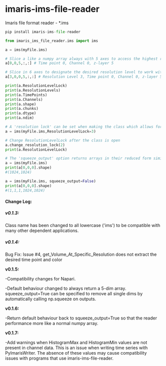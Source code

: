 # imaris-ims-file-reader

Imaris file format reader - *.ims



```python
pip install imaris-ims-file-reader
```

```python
from imaris_ims_file_reader.ims import ims

a = ims(myFile.ims)

# Slice a like a numpy array always with 5 axes to access the highest resolution - level 0 - (t,c,z,y,x)
a[0,0,5,:,:] # Time point 0, Channel 0, z-layer 5

# Slice in 6 axes to designate the desired resolution level to work with - 0 is default and the highest resolution
a[3,0,0,5,:,:] # Resolution Level 3, Time point 0, Channel 0, z-layer 5

print(a.ResolutionLevelLock)
print(a.ResolutionLevels)
print(a.TimePoints)
print(a.Channels)
print(a.shape)
print(a.chunks)
print(a.dtype)
print(a.ndim)

# A 'resolution lock' can be set when making the class which allows for 5 axis slicing that always extracts from that resoltion level
a = ims(myFile.ims,ResolutionLevelLock=3)

# Change ResolutionLevelLock after the class is open
a.change_resolution_lock(2)
print(a.ResolutionLevelLock)

# The 'squeeze_output' option returns arrays in their reduced form similar to a numpy array.  This is True by default to maintain behavior similar to numpy; however, some applications may benefit from predictably returning a 5 axis array.  For example, napari prefers to have outputs with the same number of axes as the input.
a = ims(myFile.ims)
print(a[0,0,0].shape)
#(1024,1024)

a = ims(myFile.ims, squeeze_output=False)
print(a[0,0,0].shape)
#(1,1,1,1024,1024)
```



#### Change Log:

##### v0.1.3:  

Class name has been changed to all lowercase ('ims') to be compatible with many other dependent applications.

##### v0.1.4:  

Bug Fix:  Issue #4, get_Volume_At_Specific_Resolution does not extract the desired time point and color

**v0.1.5:**

-Compatibility changes for Napari.  

-Default behaviour changed to always return a 5-dim array.  squeeze_output=True can be specified to remove all single dims by automatically calling np.squeeze on outputs.

**v0.1.6:**

-Return default behaviour back to squeeze_output=True so that the reader performance more like a normal numpy array.

**v0.1.7:**

-Add warnings when HistogramMax and HistogramMin values are not present in channel data.  This is an issue when writing time series with PyImarisWriter.  The absence of these values may cause compatibility issues with programs that use imaris-ims-file-reader.

